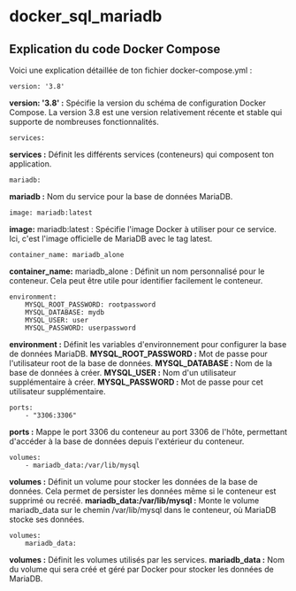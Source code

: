 # docker_sql_mariadb
## Explication du code Docker Compose
Voici une explication détaillée de ton fichier docker-compose.yml :

```
version: '3.8'
```
**version: '3.8' :** Spécifie la version du schéma de configuration Docker Compose. La version 3.8 est une version relativement récente et stable qui supporte de nombreuses fonctionnalités.

```
services:
```
**services :** Définit les différents services (conteneurs) qui composent ton application.

```
mariadb:
```
**mariadb :** Nom du service pour la base de données MariaDB.

```
image: mariadb:latest
```
**image:** mariadb:latest : Spécifie l'image Docker à utiliser pour ce service. Ici, c'est l'image officielle de MariaDB avec le tag latest.

```
container_name: mariadb_alone
```
**container_name:** mariadb_alone : Définit un nom personnalisé pour le conteneur. Cela peut être utile pour identifier facilement le conteneur.

```
environment:
    MYSQL_ROOT_PASSWORD: rootpassword
    MYSQL_DATABASE: mydb
    MYSQL_USER: user
    MYSQL_PASSWORD: userpassword
```
**environment :** Définit les variables d'environnement pour configurer la base de données MariaDB.
**MYSQL_ROOT_PASSWORD :** Mot de passe pour l'utilisateur root de la base de données.
**MYSQL_DATABASE :** Nom de la base de données à créer.
**MYSQL_USER :** Nom d'un utilisateur supplémentaire à créer.
**MYSQL_PASSWORD :** Mot de passe pour cet utilisateur supplémentaire.

```
ports:
    - "3306:3306"
```
**ports :** Mappe le port 3306 du conteneur au port 3306 de l'hôte, permettant d'accéder à la base de données depuis l'extérieur du conteneur.

```
volumes:
    - mariadb_data:/var/lib/mysql
```
**volumes :** Définit un volume pour stocker les données de la base de données. Cela permet de persister les données même si le conteneur est supprimé ou recréé.
**mariadb_data:/var/lib/mysql :** Monte le volume mariadb_data sur le chemin /var/lib/mysql dans le conteneur, où MariaDB stocke ses données.

```
volumes:
    mariadb_data:
```
**volumes :** Définit les volumes utilisés par les services.
**mariadb_data :** Nom du volume qui sera créé et géré par Docker pour stocker les données de MariaDB.